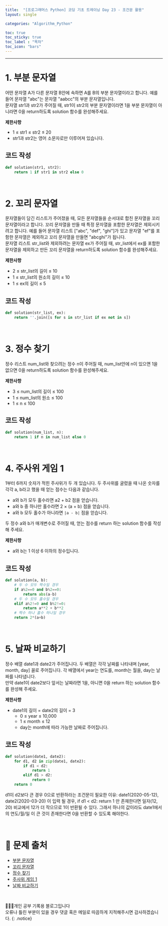 ```yaml
---
title:  "[프로그래머스 Python] 코딩 기초 트레이닝 Day 23 - 조건문 활용"
layout: single

categories: "Algorithm_Python"

toc: true
toc_sticky: true
toc_label : "목차"
toc_icon: "bars"
---
```


***

# 1. 부분 문자열
어떤 문자열 A가 다른 문자열 B안에 속하면 A를 B의 부분 문자열이라고 합니다. 예를 들어 문자열 "abc"는 문자열 "aabcc"의 부분 문자열입니다.<br>
문자열 str1과 str2가 주어질 때, str1이 str2의 부분 문자열이라면 1을 부분 문자열이 아니라면 0을 return하도록 solution 함수를 완성해주세요.

**제한사항**
- 1 ≤ str1 ≤ str2 ≤ 20
- str1과 str2는 영어 소문자로만 이루어져 있습니다.

## 코드 작성
```python
def solution(str1, str2):
    return 1 if str1 in str2 else 0
```

<br>

# 2. 꼬리 문자열
문자열들이 담긴 리스트가 주어졌을 때, 모든 문자열들을 순서대로 합친 문자열을 꼬리 문자열이라고 합니다. 꼬리 문자열을 만들 때 특정 문자열을 포함한 문자열은 제외시키려고 합니다. 예를 들어 문자열 리스트 ["abc", "def", "ghi"]가 있고 문자열 "ef"를 포함한 문자열은 제외하고 꼬리 문자열을 만들면 "abcghi"가 됩니다.<br>
문자열 리스트 str_list와 제외하려는 문자열 ex가 주어질 때, str_list에서 ex를 포함한 문자열을 제외하고 만든 꼬리 문자열을 return하도록 solution 함수를 완성해주세요.

**제한사항**
- 2 ≤ str_list의 길이 ≤ 10
- 1 ≤ str_list의 원소의 길이 ≤ 10
- 1 ≤ ex의 길이 ≤ 5

## 코드 작성
```python
def solution(str_list, ex):
    return ''.join([s for s in str_list if ex not in s])
```

<br>

# 3. 정수 찾기
정수 리스트 num_list와 찾으려는 정수 n이 주어질 때, num_list안에 n이 있으면 1을 없으면 0을 return하도록 solution 함수를 완성해주세요.

**제한사항**
- 3 ≤ num_list의 길이 ≤ 100
- 1 ≤ num_list의 원소 ≤ 100
- 1 ≤ n ≤ 100

## 코드 작성
```python
def solution(num_list, n):
    return 1 if n in num_list else 0
```

<br>

# 4. 주사위 게임 1
1부터 6까지 숫자가 적힌 주사위가 두 개 있습니다. 두 주사위를 굴렸을 때 나온 숫자를 각각 a, b라고 했을 때 얻는 점수는 다음과 같습니다.
- a와 b가 모두 홀수라면 a2 + b2 점을 얻습니다.
- a와 b 중 하나만 홀수라면 2 × (a + b) 점을 얻습니다.
- a와 b 모두 홀수가 아니라면 ```|a - b|``` 점을 얻습니다.

두 정수 a와 b가 매개변수로 주어질 때, 얻는 점수를 return 하는 solution 함수를 작성해 주세요.

**제한사항**
- a와 b는 1 이상 6 이하의 정수입니다.

## 코드 작성
```python
def solution(a, b):
    # 두 수 모두 짝수일 경우
    if a%2==0 and b%2==0:
        return abs(a-b)
    # 두 수 모두 홀수일 경우
    elif a%2!=0 and b%2!=0:
        return a**2 + b**2
    # 짝수 하나 홀수 하나일 경우
    return 2*(a+b)
```

<br>

# 5. 날짜 비교하기
정수 배열 date1과 date2가 주어집니다. 두 배열은 각각 날짜를 나타내며 [year, month, day] 꼴로 주어집니다. 각 배열에서 year는 연도를, month는 월을, day는 날짜를 나타냅니다.<br>
만약 date1이 date2보다 앞서는 날짜라면 1을, 아니면 0을 return 하는 solution 함수를 완성해 주세요.

**제한사항**
- date1의 길이 = date2의 길이 = 3
  - 0 ≤ year ≤ 10,000
  - 1 ≤ month ≤ 12
  - day는 month에 따라 가능한 날짜로 주어집니다.

## 코드 작성
```python
def solution(date1, date2):
    for d1, d2 in zip(date1, date2):
        if d1 < d2:
            return 1
        elif d1 > d2:
            return 0
    return 0
```

d1이 d2보다 큰 경우 0으로 반환하라는 조건문이 필요한 이유: date1(2020-05-12), date2(2020-03-20) 이 입력 될 경우, if d1 < d2: return 1 만 존재한다면 일자(12, 20) 비교에서 12가 더 작으므로 1이 반환될 수 있다. 그래서 하나의 값이라도 date1에서의 연도/월/일 이 큰 것이 존재한다면 0을 반환할 수 있도록 해야한다.

<br>

# 📍 문제 출처
- [부분 문자열](https://school.programmers.co.kr/learn/courses/30/lessons/181842)
- [꼬리 문자열](https://school.programmers.co.kr/learn/courses/30/lessons/181841)
- [정수 찾기](https://school.programmers.co.kr/learn/courses/30/lessons/181840)
- [주사위 게임 1](https://school.programmers.co.kr/learn/courses/30/lessons/181839)
- [날짜 비교하기](https://school.programmers.co.kr/learn/courses/30/lessons/181838)

<br>

👩🏻‍💻개인 공부 기록용 블로그입니다
<br>오류나 틀린 부분이 있을 경우 댓글 혹은 메일로 따끔하게 지적해주시면 감사하겠습니다.
{: .notice}
